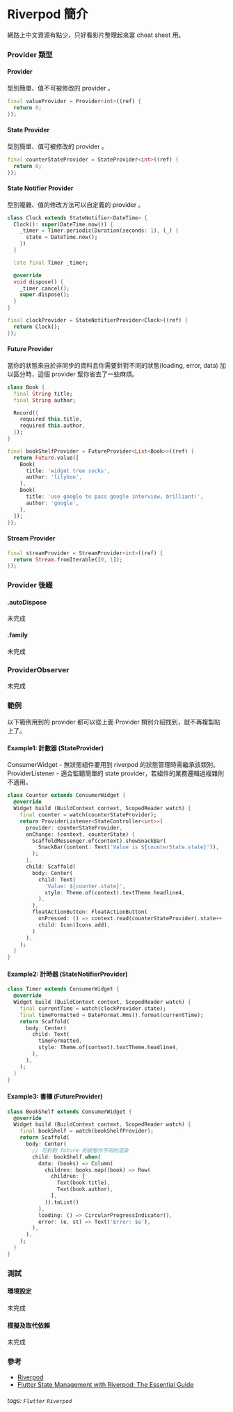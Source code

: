 # Riverpod 簡介

網路上中文資源有點少，只好看影片整理起來當 cheat sheet 用。

### Provider 類型

#### Provider

型別簡單、值不可被修改的 provider 。

```dart
final valueProvider = Provider<int>((ref) {
  return 0;
});
```

#### State Provider

型別簡單、值可被修改的 provider 。

```dart
final counterStateProvider = StateProvider<int>((ref) {
  return 0;
});
```

#### State Notifier Provider

型別複雜、值的修改方法可以自定義的 provider 。

```dart
class Clock extends StateNotifier<DateTime> {
  Clock(): super(DateTime.now()) {
    _timer = Timer.periodic(Duration(seconds: 1), (_) {
      state = DateTime.now();
    })
  }

  late final Timer _timer;

  @override
  void dispose() {
    _timer.cancel();
    super.dispose();
  }
}

final clockProvider = StateNotifierProvider<Clock>((ref) {
  return Clock();
});
```

#### Future Provider

當你的狀態來自於非同步的資料且你需要針對不同的狀態(loading, error, data) 加以區分時，這個 provider 幫你省去了一些麻煩。

```dart
class Book {
  final String title;
  final String author;

  Record({
    required this.title,
    required this.author,
  });
}

final bookShelfProvider = FutureProvider<List<Book>>((ref) {
  return Future.value([
    Book(
      title: 'widget tree sucks',
      author: 'lilybon',
    ),
    Book(
      title: 'use google to pass google interview, brilliant!',
      author: 'google',
    ),
  ]);
});
```

#### Stream Provider

```dart
final streamProvider = StreamProvider<int>((ref) {
  return Stream.fromIterable([0, 1]);
});
```

### Provider 後綴

#### .autoDispose

未完成

#### .family

未完成

### ProviderObserver

未完成

### 範例

以下範例用到的 provider 都可以從上面 Provider 類別介紹找到，就不再複製貼上了。

#### Example1: 計數器 (StateProvider)

ConsumerWidget - 無狀態組件要用到 riverpod 的狀態管理時需繼承該類別。
ProviderListener - 適合監聽簡單的 state provider，若組件的業務邏輯過複雜則不適用。

```dart
class Counter extends ConsumerWidget {
  @override
  Widget build (BuildContext context, ScopedReader watch) {
    final counter = watch(counterStateProvider);
    return ProviderListener<StateController<int>>(
      provider: counterStateProvider,
      onChange: (context, counterState) {
        ScaffoldMessenger.of(context).showSnackBar(
          SnackBar(content: Text('Value is ${counterState.state}')),
        );
      },
      child: Scaffold(
        body: Center(
          child: Text(
            'Value: ${counter.state}',
            style: Theme.of(context).textTheme.headline4,
          ),
        ),
        floatActionButton: FloatActionButton(
          onPressed: () => context.read(counterStateProvider).state++
          child: Icon(Icons.add),
        )
      ),
    );
  }
}
```

#### Example2: 計時器 (StateNotifierProvider)

```dart
class Timer extends ConsumerWidget {
  @override
  Widget build (BuildContext context, ScopedReader watch) {
    final currentTime = watch(clockProvider.state);
    final timeFormatted = DateFormat.Hms().format(currentTime);
    return Scaffold(
      body: Center(
        child: Text(
          timeFormatted,
          style: Theme.of(context).textTheme.headline4,
        ),
      ),
    );
  }
}
```

#### Example3: 書櫃 (FutureProvider)

```dart
class BookShelf extends ConsumerWidget {
  @override
  Widget build (BuildContext context, ScopedReader watch) {
    final bookShelf = watch(bookShelfProvider);
    return Scaffold(
      body: Center(
        // 可針對 future 的狀態作不同的渲染
        child: bookShelf.when(
          data: (books) => Column(
            children: books.map((book) => Row(
              children: [
                Text(book.title),
                Text(book.author),
              ],
            )).toList()
          ),
          loading: () => CircularProgressIndicator(),
          error: (e, st) => Text('Error: $e'),
        ),
      ),
    );
  }
}
```

### 測試

#### 環境設定

未完成

#### 模擬及取代依賴

未完成

### 參考

- [Riverpod](https://riverpod.dev/)
- [Flutter State Management with Riverpod: The Essential Guide](https://www.youtube.com/watch?v=J2iFYZUabVM&t=1143s)

###### tags: `Flutter` `Riverpod`
